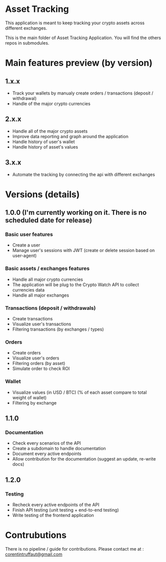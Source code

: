 # Asset Tracking

This application is meant to keep tracking your crypto assets across different exchanges.

This is the main folder of Asset Tracking Application. You will find the others repos in submodules.

# Main features preview (by version)

## 1.x.x
- Track your wallets by manualy create orders / transactions (deposit / withdrawal)
- Handle of the major crypto currencies

## 2.x.x 
- Handle all of the major crypto assets
- Improve data reporting and graph around the application
- Handle history of user's wallet
- Handle history of asset's values

## 3.x.x
- Automate the tracking by connecting the api with different exchanges

# Versions (details)
## 1.0.0 (I'm currently working on it. There is no scheduled date for release)
### Basic user features
- Create a user
- Manage user's sessions with JWT (create or delete session based on user-agent)
### Basic assets / exchanges features
- Handle all major crypto currencies
- The application will be plug to the Crypto Watch API to collect currencies data
- Handle all major exchanges
### Transactions (deposit / withdrawals)
- Create transactions
- Visualize user's transactions
- Filtering transactions (by exchanges / types)
### Orders
- Create orders
- Visualize user's orders
- Filtering orders (by asset)
- Simulate order to check ROI
### Wallet 
- Visualize values (in USD / BTC) (% of each asset compare to total weight of wallet)
- Filtering by exchange

## 1.1.0
### Documentation
- Check every scenarios of the API
- Create a subdomain to handle documentation
- Document every active endpoints
- Allow contribution for the documentation (suggest an update, re-write docs)

## 1.2.0
### Testing
- Recheck every active endpoints of the API
- Finish API testing (unit testing + end-to-end testing)
- Write testing of the frontend application

# Contrubutions

There is no pipeline / guide for contributions. Please contact me at : corentintruffaut@gmail.com

